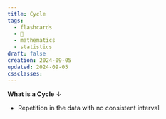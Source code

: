 ```yaml
---
title: Cycle
tags:
  - flashcards
  - 🌱
  - mathematics
  - statistics
draft: false
creation: 2024-09-05
updated: 2024-09-05
cssclasses: 
---
```

**What is a Cycle**
↓
- Repetition in the data with no consistent interval
<!--SR:!2024-12-13,4,270-->
